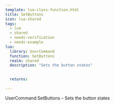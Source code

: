 ```yaml
---
template: lua-class-function.html
title: SetButtons
icon: lua-shared
tags:
  - lua
  - shared
  - needs-verification
  - needs-example
lua:
  library: UserCommand
  function: SetButtons
  realm: shared
  description: "Sets the button states"
  
  
  returns:
    
---
```


<div class="lua__search__keywords">
UserCommand:SetButtons &#x2013; Sets the button states
</div>
